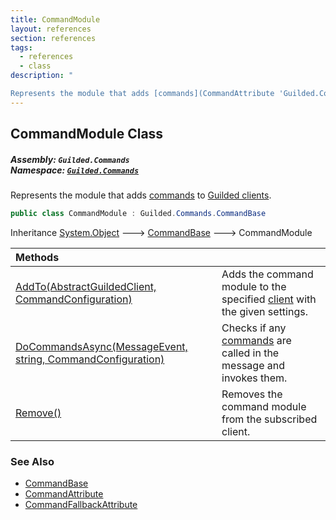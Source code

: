 ```yaml
---
title: CommandModule
layout: references
section: references
tags:
  - references
  - class
description: "

Represents the module that adds [commands](CommandAttribute 'Guilded.Commands.CommandAttribute') to [Guilded clients](BaseGuildedClient 'Guilded.Base.BaseGuildedClient')."
---
```


## CommandModule Class
##### **Assembly:** `Guilded.Commands`<br/>**Namespace:** [`Guilded.Commands`](Guilded.Commands 'Guilded.Commands')

Represents the module that adds [commands](CommandAttribute 'Guilded.Commands.CommandAttribute') to [Guilded clients](BaseGuildedClient 'Guilded.Base.BaseGuildedClient').

```csharp
public class CommandModule : Guilded.Commands.CommandBase
```

Inheritance [System.Object](https://docs.microsoft.com/en-us/dotnet/api/System.Object 'System.Object') &#129106; [CommandBase](CommandBase 'Guilded.Commands.CommandBase') &#129106; CommandModule

| Methods | |
| :--- | :--- |
| [AddTo(AbstractGuildedClient, CommandConfiguration)](CommandModule.AddTo(AbstractGuildedClient,CommandConfiguration) 'Guilded.Commands.CommandModule.AddTo(Guilded.AbstractGuildedClient, Guilded.Commands.CommandConfiguration)') | Adds the command module to the specified [client](CommandModule.AddTo(AbstractGuildedClient,CommandConfiguration)#Guilded.Commands.CommandModule.AddTo(Guilded.AbstractGuildedClient,Guilded.Commands.CommandConfiguration).client 'Guilded.Commands.CommandModule.AddTo(Guilded.AbstractGuildedClient, Guilded.Commands.CommandConfiguration).client') with the given settings. |
| [DoCommandsAsync(MessageEvent, string, CommandConfiguration)](CommandModule.DoCommandsAsync(MessageEvent,string,CommandConfiguration) 'Guilded.Commands.CommandModule.DoCommandsAsync(Guilded.Base.Events.MessageEvent, string, Guilded.Commands.CommandConfiguration)') | Checks if any [commands](CommandAttribute 'Guilded.Commands.CommandAttribute') are called in the message and invokes them. |
| [Remove()](CommandModule.Remove() 'Guilded.Commands.CommandModule.Remove()') | Removes the command module from the subscribed client. |

### See Also
- [CommandBase](CommandBase 'Guilded.Commands.CommandBase')
- [CommandAttribute](CommandAttribute 'Guilded.Commands.CommandAttribute')
- [CommandFallbackAttribute](CommandFallbackAttribute 'Guilded.Commands.CommandFallbackAttribute')